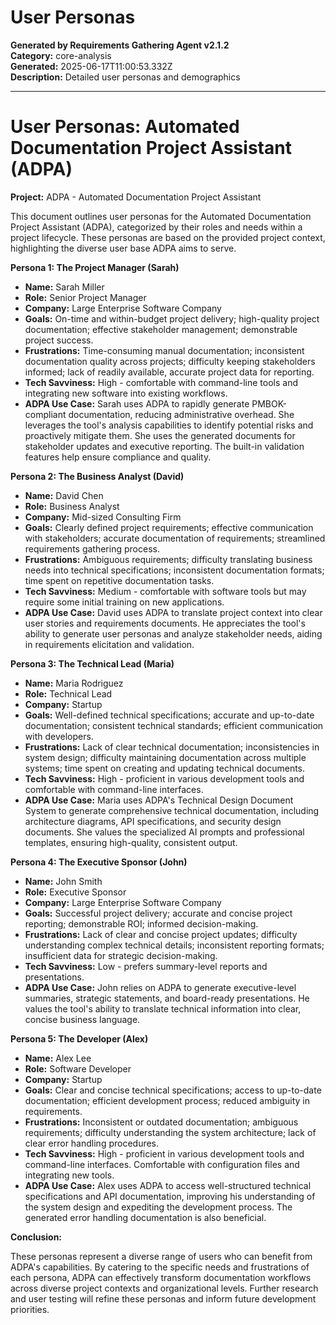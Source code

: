 # User Personas

**Generated by Requirements Gathering Agent v2.1.2**  
**Category:** core-analysis  
**Generated:** 2025-06-17T11:00:53.332Z  
**Description:** Detailed user personas and demographics

---

# User Personas: Automated Documentation Project Assistant (ADPA)

**Project:** ADPA - Automated Documentation Project Assistant

This document outlines user personas for the Automated Documentation Project Assistant (ADPA), categorized by their roles and needs within a project lifecycle.  These personas are based on the provided project context, highlighting the diverse user base ADPA aims to serve.


**Persona 1: The Project Manager (Sarah)**

* **Name:** Sarah Miller
* **Role:** Senior Project Manager
* **Company:**  Large Enterprise Software Company
* **Goals:**  On-time and within-budget project delivery; high-quality project documentation; effective stakeholder management; demonstrable project success.
* **Frustrations:**  Time-consuming manual documentation; inconsistent documentation quality across projects; difficulty keeping stakeholders informed; lack of readily available, accurate project data for reporting.
* **Tech Savviness:** High - comfortable with command-line tools and integrating new software into existing workflows.
* **ADPA Use Case:** Sarah uses ADPA to rapidly generate PMBOK-compliant documentation, reducing administrative overhead. She leverages the tool's analysis capabilities to identify potential risks and proactively mitigate them.  She uses the generated documents for stakeholder updates and executive reporting.  The built-in validation features help ensure compliance and quality.


**Persona 2: The Business Analyst (David)**

* **Name:** David Chen
* **Role:** Business Analyst
* **Company:**  Mid-sized Consulting Firm
* **Goals:**  Clearly defined project requirements; effective communication with stakeholders; accurate documentation of requirements; streamlined requirements gathering process.
* **Frustrations:**  Ambiguous requirements; difficulty translating business needs into technical specifications; inconsistent documentation formats; time spent on repetitive documentation tasks.
* **Tech Savviness:** Medium - comfortable with software tools but may require some initial training on new applications.
* **ADPA Use Case:** David uses ADPA to translate project context into clear user stories and requirements documents. He appreciates the tool's ability to generate user personas and analyze stakeholder needs, aiding in requirements elicitation and validation.


**Persona 3: The Technical Lead (Maria)**

* **Name:** Maria Rodriguez
* **Role:** Technical Lead
* **Company:**  Startup
* **Goals:**  Well-defined technical specifications; accurate and up-to-date documentation; consistent technical standards; efficient communication with developers.
* **Frustrations:**  Lack of clear technical documentation; inconsistencies in system design; difficulty maintaining documentation across multiple systems; time spent on creating and updating technical documents.
* **Tech Savviness:** High - proficient in various development tools and comfortable with command-line interfaces.
* **ADPA Use Case:** Maria uses ADPA's Technical Design Document System to generate comprehensive technical documentation, including architecture diagrams, API specifications, and security design documents.  She values the specialized AI prompts and professional templates, ensuring high-quality, consistent output.


**Persona 4: The Executive Sponsor (John)**

* **Name:** John Smith
* **Role:** Executive Sponsor
* **Company:** Large Enterprise Software Company
* **Goals:**  Successful project delivery; accurate and concise project reporting; demonstrable ROI; informed decision-making.
* **Frustrations:**  Lack of clear and concise project updates; difficulty understanding complex technical details; inconsistent reporting formats; insufficient data for strategic decision-making.
* **Tech Savviness:** Low - prefers summary-level reports and presentations.
* **ADPA Use Case:** John relies on ADPA to generate executive-level summaries, strategic statements, and board-ready presentations. He values the tool's ability to translate technical information into clear, concise business language.


**Persona 5: The Developer (Alex)**

* **Name:** Alex Lee
* **Role:** Software Developer
* **Company:**  Startup
* **Goals:**  Clear and concise technical specifications; access to up-to-date documentation; efficient development process; reduced ambiguity in requirements.
* **Frustrations:**  Inconsistent or outdated documentation; ambiguous requirements; difficulty understanding the system architecture; lack of clear error handling procedures.
* **Tech Savviness:** High - proficient in various development tools and command-line interfaces.  Comfortable with configuration files and integrating new tools.
* **ADPA Use Case:** Alex uses ADPA to access well-structured technical specifications and API documentation, improving his understanding of the system design and expediting the development process.  The generated error handling documentation is also beneficial.


**Conclusion:**

These personas represent a diverse range of users who can benefit from ADPA's capabilities. By catering to the specific needs and frustrations of each persona, ADPA can effectively transform documentation workflows across diverse project contexts and organizational levels.  Further research and user testing will refine these personas and inform future development priorities.
